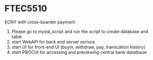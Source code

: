 # FTEC5510
ECNY with cross-boarder payment
1. Please go to mysql_script and run the script to create database and table
2. start WebAPI for back end server serivce
3. start UI for front-end UI (buyin, withdraw, pay, transcation history)
4. start PBOCUI for accessing and previewing central bank datatbase
